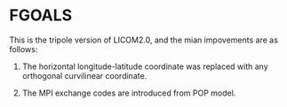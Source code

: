 FGOALS
======

This is the tripole version of LICOM2.0, and the mian impovements are as follows:

1. The horizontal longitude-latitude coordinate was replaced with any orthogonal curvilinear coordinate.

2. The MPI exchange codes are introduced from POP model.
